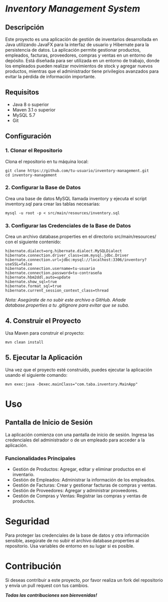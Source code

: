 # _**Inventory Management System**_

## Descripción

Este proyecto es una aplicación de gestión de inventarios desarrollada en Java utilizando JavaFX para la interfaz de usuario y Hibernate para la persistencia de datos. La aplicación permite gestionar productos, empleados, facturas, proveedores, compras y ventas en un entorno de depósito. Está diseñada para ser utilizada en un entorno de trabajo, donde los empleados pueden realizar movimientos de stock y agregar nuevos productos, mientras que el administrador tiene privilegios avanzados para evitar la pérdida de información importante.

## Requisitos

- Java 8 o superior
- Maven 3.1 o superior
- MySQL 5.7
- Git

## Configuración

### 1. Clonar el Repositorio

Clona el repositorio en tu máquina local:

```
git clone https://github.com/tu-usuario/inventory-management.git
cd inventory-management
```
### 2. Configurar la Base de Datos
Crea una base de datos MySQL llamada inventory y ejecuta el script inventory.sql para crear las tablas necesarias:

```
mysql -u root -p < src/main/resources/inventory.sql
```

### 3. Configurar las Credenciales de la Base de Datos
Crea un archivo database.properties en el directorio src/main/resources/ con el siguiente contenido:

```properties
hibernate.dialect=org.hibernate.dialect.MySQLDialect
hibernate.connection.driver_class=com.mysql.jdbc.Driver
hibernate.connection.url=jdbc:mysql://localhost:3306/inventory?useSSL=false
hibernate.connection.username=tu-usuario
hibernate.connection.password=tu-contraseña
hibernate.hbm2ddl.auto=update
hibernate.show_sql=true
hibernate.format_sql=true
hibernate.current_session_context_class=thread
```
_Nota: Asegúrate de no subir este archivo a GitHub. Añade database.properties a tu .gitignore para evitar que se suba._


## 4. Construir el Proyecto
Usa Maven para construir el proyecto:
```
mvn clean install
```

## 5. Ejecutar la Aplicación
Una vez que el proyecto esté construido, puedes ejecutar la aplicación usando el siguiente comando:

```
mvn exec:java -Dexec.mainClass="com.taba.inventory.MainApp"
```

# Uso
## Pantalla de Inicio de Sesión
La aplicación comienza con una pantalla de inicio de sesión. Ingresa las credenciales del administrador o de un empleado para acceder a la aplicación.

### Funcionalidades Principales
* Gestión de Productos: Agregar, editar y eliminar productos en el inventario.
* Gestión de Empleados: Administrar la información de los empleados.
* Gestión de Facturas: Crear y gestionar facturas de compras y ventas.
* Gestión de Proveedores: Agregar y administrar proveedores.
* Gestión de Compras y Ventas: Registrar las compras y ventas de productos.

# Seguridad
Para proteger las credenciales de la base de datos y otra información sensible, asegúrate de no subir el archivo database.properties al repositorio. Usa variables de entorno en su lugar si es posible.

# Contribución
Si deseas contribuir a este proyecto, por favor realiza un fork del repositorio y envía un pull request con tus cambios.

**_Todas las contribuciones son bienvenidas!_**